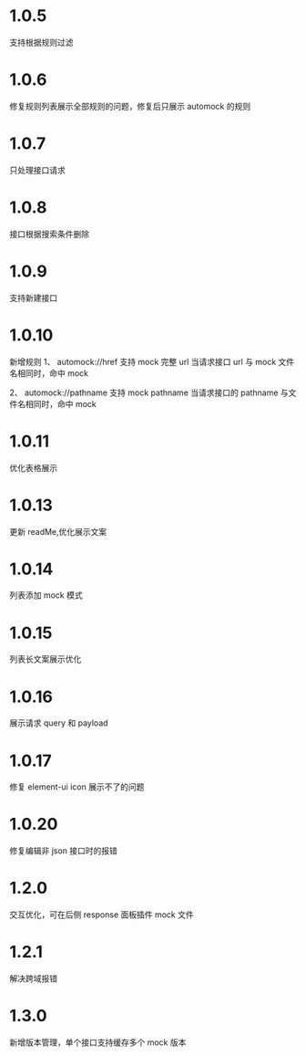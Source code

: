 # 1.0.5

支持根据规则过滤

# 1.0.6

修复规则列表展示全部规则的问题，修复后只展示 automock 的规则

# 1.0.7

只处理接口请求

# 1.0.8

接口根据搜索条件删除

# 1.0.9

支持新建接口

# 1.0.10

新增规则
1、 automock://href
支持 mock 完整 url
当请求接口 url 与 mock 文件名相同时，命中 mock

2、 automock://pathname
支持 mock pathname
当请求接口的 pathname 与文件名相同时，命中 mock

# 1.0.11

优化表格展示

# 1.0.13

更新 readMe,优化展示文案

# 1.0.14

列表添加 mock 模式

# 1.0.15

列表长文案展示优化

# 1.0.16

展示请求 query 和 payload

# 1.0.17

修复 element-ui icon 展示不了的问题

# 1.0.20

修复编辑非 json 接口时的报错

# 1.2.0

交互优化，可在后侧 response 面板插件 mock 文件

# 1.2.1

解决跨域报错

# 1.3.0

新增版本管理，单个接口支持缓存多个 mock 版本
